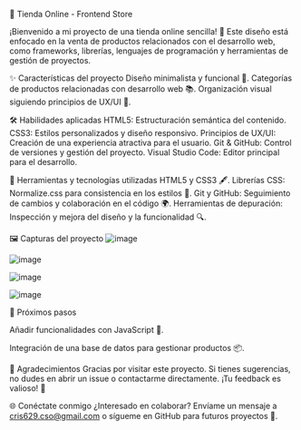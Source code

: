 🛒 Tienda Online - Frontend Store

¡Bienvenido a mi proyecto de una tienda online sencilla! 🚀
Este diseño está enfocado en la venta de productos relacionados con el desarrollo web, como frameworks, librerías, lenguajes de programación y herramientas de gestión de proyectos.

✨ Características del proyecto
Diseño minimalista y funcional 🎨.
Categorías de productos relacionadas con desarrollo web 📚.
Organización visual siguiendo principios de UX/UI 🧩.


🛠️ Habilidades aplicadas
HTML5: Estructuración semántica del contenido.
CSS3: Estilos personalizados y diseño responsivo.
Principios de UX/UI: Creación de una experiencia atractiva para el usuario.
Git & GitHub: Control de versiones y gestión del proyecto.
Visual Studio Code: Editor principal para el desarrollo.

🔧 Herramientas y tecnologías utilizadas
HTML5 y CSS3 🖋️.
Librerías CSS: Normalize.css para consistencia en los estilos 🚀.
Git y GitHub: Seguimiento de cambios y colaboración en el código 🌍.
Herramientas de depuración: Inspección y mejora del diseño y la funcionalidad 🔍.

🖼️ Capturas del proyecto
![image](https://github.com/user-attachments/assets/efaadccd-b686-4b4e-8072-5cbd76a19173)

![image](https://github.com/user-attachments/assets/e0ba6fcf-ede1-4a21-a671-ab130dd9e3d2)

![image](https://github.com/user-attachments/assets/bc21097f-b988-4986-9fc7-99d93152f739)

![image](https://github.com/user-attachments/assets/7bd506ec-8c41-4c08-b68c-a4e0e1c94524)


🚀 Próximos pasos

Añadir funcionalidades con JavaScript 🧠.

Integración de una base de datos para gestionar productos 📦.

🙌 Agradecimientos
Gracias por visitar este proyecto. Si tienes sugerencias, no dudes en abrir un issue o contactarme directamente. ¡Tu feedback es valioso! 🌟

🌐 Conéctate conmigo
¿Interesado en colaborar? Envíame un mensaje a cris629.cso@gmail.com o sígueme en GitHub para futuros proyectos 🚀.



